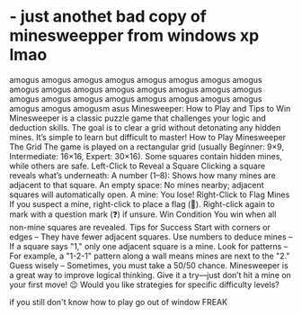 # - just anothet bad copy of minesweepper from windows xp lmao
amogus amogus amogus amogus amogus amogus amogus amogus amogus amogus amogus amogus amogus amogus amogus amogus amogus amogus amogus amogus amogus amogus amogus amogus amogus amogus amogusm asus
Minesweeper: How to Play and Tips to Win
Minesweeper is a classic puzzle game that challenges your logic and deduction skills. The goal is to clear a grid without detonating any hidden mines. It’s simple to learn but difficult to master!
How to Play Minesweeper
The Grid
The game is played on a rectangular grid (usually Beginner: 9×9, Intermediate: 16×16, Expert: 30×16).
Some squares contain hidden mines, while others are safe.
Left-Click to Reveal a Square
Clicking a square reveals what’s underneath:
A number (1–8): Shows how many mines are adjacent to that square.
An empty space: No mines nearby; adjacent squares will automatically open.
A mine: You lose!
Right-Click to Flag Mines
If you suspect a mine, right-click to place a flag (🚩).
Right-click again to mark with a question mark (❓) if unsure.
Win Condition
You win when all non-mine squares are revealed.
Tips for Success
Start with corners or edges – They have fewer adjacent squares.
Use numbers to deduce mines – If a square says "1," only one adjacent square is a mine.
Look for patterns – For example, a "1-2-1" pattern along a wall means mines are next to the "2."
Guess wisely – Sometimes, you must take a 50/50 chance.
Minesweeper is a great way to improve logical thinking. Give it a try—just don’t hit a mine on your first move! 😉
Would you like strategies for specific difficulty levels?

if you still don't know how to play go out of window FREAK
